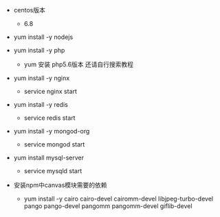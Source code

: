 * centos版本
    - 6.8

* yum install -y nodejs

* yum install -y php
    - yum 安装 php5.6版本 还请自行搜索教程

* yum install -y nginx
    - service nginx start

* yum install -y redis
    - service redis start

* yum install -y mongod-org
    - service mongod start

* yum install mysql-server
    - service mysqld start

* 安装npm中canvas模块需要的依赖
    - yum install -y cairo cairo-devel cairomm-devel libjpeg-turbo-devel pango pango-devel pangomm pangomm-devel giflib-devel
